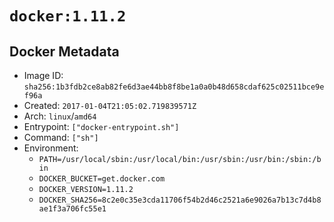 # `docker:1.11.2`

## Docker Metadata

- Image ID: `sha256:1b3fdb2ce8ab82fe6d3ae44bb8f8be1a0a0b48d658cdaf625c02511bce9ef96a`
- Created: `2017-01-04T21:05:02.719839571Z`
- Arch: `linux`/`amd64`
- Entrypoint: `["docker-entrypoint.sh"]`
- Command: `["sh"]`
- Environment:
  - `PATH=/usr/local/sbin:/usr/local/bin:/usr/sbin:/usr/bin:/sbin:/bin`
  - `DOCKER_BUCKET=get.docker.com`
  - `DOCKER_VERSION=1.11.2`
  - `DOCKER_SHA256=8c2e0c35e3cda11706f54b2d46c2521a6e9026a7b13c7d4b8ae1f3a706fc55e1`
